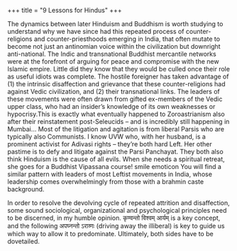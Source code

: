 +++
title = "9 Lessons for Hindus"
+++

The dynamics between later Hinduism and Buddhism is worth studying to understand why we have since had this repeated process of counter-religions and counter-priesthoods emerging in India, that often mutate to become not just an antinomian voice within the civilization but downright anti-national. The Indic and transnational Buddhist mercantile networks were at the forefront of arguing for peace and compromise with the new Islamic empire. Little did they know that they would be culled once their role as useful idiots was complete. The hostile foreigner has taken advantage of (1) the intrinsic disaffection and grievance that these counter-religions had against Vedic civilization, and (2) their transnational links. The leaders of these movements were often drawn from gifted ex-members of the Vedic upper class, who had an insider’s knowledge of its own weaknesses or hypocrisy.This is exactly what eventually happened to Zoroastrianism also after their reinstatement post-Seleucids – and is incredibly still happening in Mumbai… Most of the litigation and agitation is from liberal Parsis who are typically also Communists. I know UVW who, with her husband, is a prominent activist for Adivasi rights – they’re both hard Left. Her other pastime is to defy and litigate against the Parsi Panchayat. They both also think Hinduism is the cause of all evils. When she needs a spiritual retreat, she goes for a Buddhist Vipassana course! smile emoticon You will find a similar pattern with leaders of most Leftist movements in India, whose leadership comes overwhelmingly from those with a brahmin caste background.

In order to resolve the devolving cycle of repeated attrition and disaffection, some sound sociological, organizational and psychological principles need to be discerned, in my humble opinion. कृण्वन्तो विश्वम् आर्यम् is a key concept, and the following अपघ्नन्तो ऽराव्णः (driving away the illiberal) is key to guide us which way to allow it to predominate. Ultimately, both sides have to be dovetailed.